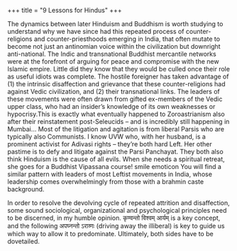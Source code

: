 +++
title = "9 Lessons for Hindus"
+++

The dynamics between later Hinduism and Buddhism is worth studying to understand why we have since had this repeated process of counter-religions and counter-priesthoods emerging in India, that often mutate to become not just an antinomian voice within the civilization but downright anti-national. The Indic and transnational Buddhist mercantile networks were at the forefront of arguing for peace and compromise with the new Islamic empire. Little did they know that they would be culled once their role as useful idiots was complete. The hostile foreigner has taken advantage of (1) the intrinsic disaffection and grievance that these counter-religions had against Vedic civilization, and (2) their transnational links. The leaders of these movements were often drawn from gifted ex-members of the Vedic upper class, who had an insider’s knowledge of its own weaknesses or hypocrisy.This is exactly what eventually happened to Zoroastrianism also after their reinstatement post-Seleucids – and is incredibly still happening in Mumbai… Most of the litigation and agitation is from liberal Parsis who are typically also Communists. I know UVW who, with her husband, is a prominent activist for Adivasi rights – they’re both hard Left. Her other pastime is to defy and litigate against the Parsi Panchayat. They both also think Hinduism is the cause of all evils. When she needs a spiritual retreat, she goes for a Buddhist Vipassana course! smile emoticon You will find a similar pattern with leaders of most Leftist movements in India, whose leadership comes overwhelmingly from those with a brahmin caste background.

In order to resolve the devolving cycle of repeated attrition and disaffection, some sound sociological, organizational and psychological principles need to be discerned, in my humble opinion. कृण्वन्तो विश्वम् आर्यम् is a key concept, and the following अपघ्नन्तो ऽराव्णः (driving away the illiberal) is key to guide us which way to allow it to predominate. Ultimately, both sides have to be dovetailed.